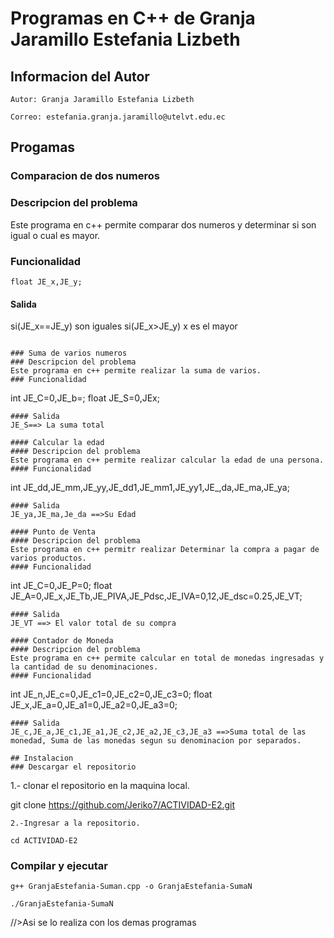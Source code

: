 # Programas en C++ de Granja Jaramillo Estefania Lizbeth
## Informacion del Autor
`Autor: Granja Jaramillo Estefania Lizbeth`

`Correo: estefania.granja.jaramillo@utelvt.edu.ec`

## Progamas
### Comparacion de dos numeros
### Descripcion del problema
Este programa en c++ permite comparar dos numeros y determinar si son igual o cual es mayor. 
### Funcionalidad 
```
float JE_x,JE_y;
```


#### Salida

si(JE_x==JE_y) son iguales
si(JE_x>JE_y) x es el mayor
```

### Suma de varios numeros 
### Descripcion del problema
Este programa en c++ permite realizar la suma de varios. 
### Funcionalidad 
```
int JE_C=0,JE_b=;
float JE_S=0,JEx;
```
#### Salida
JE_S==> La suma total

#### Calcular la edad
#### Descripcion del problema
Este programa en c++ permite realizar calcular la edad de una persona.
#### Funcionalidad 
```
int JE_dd,JE_mm,JE_yy,JE_dd1,JE_mm1,JE_yy1,JE_,da,JE_ma,JE_ya;
```
#### Salida
JE_ya,JE_ma,Je_da ==>Su Edad

#### Punto de Venta
#### Descripcion del problema
Este programa en c++ permitr realizar Determinar la compra a pagar de varios productos.
#### Funcionalidad
```
int JE_C=0,JE_P=0;
float JE_A=0,JE_x,JE_Tb,JE_PIVA,JE_Pdsc,JE_IVA=0,12,JE_dsc=0.25,JE_VT;
```
#### Salida
JE_VT ==> El valor total de su compra

#### Contador de Moneda
#### Descripcion del problema
Este programa en c++ permite calcular en total de monedas ingresadas y la cantidad de su denominaciones.
#### Funcionalidad
```
int JE_n,JE_c=0,JE_c1=0,JE_c2=0,JE_c3=0;
float JE_x,JE_a=0,JE_a1=0,JE_a2=0,JE_a3=0;
```
#### Salida
JE_c,JE_a,JE_c1,JE_a1,JE_c2,JE_a2,JE_c3,JE_a3 ==>Suma total de las monedad, Suma de las monedas segun su denominacion por separados.

## Instalacion
### Descargar el repositorio
```
1.- clonar el repositorio en la maquina local.

git clone https://github.com/Jeriko7/ACTIVIDAD-E2.git 
```
2.-Ingresar a la repositorio.

cd ACTIVIDAD-E2
```
### Compilar y ejecutar
```
g++ GranjaEstefania-Suman.cpp -o GranjaEstefania-SumaN
```
```
./GranjaEstefania-SumaN
```
//>Asi se lo realiza con los demas programas
